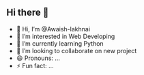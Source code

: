 ## Hi there 👋
- 👋 Hi, I’m @Awaish-lakhnai
- 👀 I’m interested in Web Developing
- 🌱 I’m currently learning Python 
- 💞️ I’m looking to collaborate on new project 
- 😄 Pronouns: ...
- ⚡ Fun fact: ...
